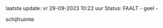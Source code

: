 laatste update: 
vr 29-09-2023 10:22   uur 
Status: FAALT - geel - 
<div class="service Y">schijfruimte</div>
